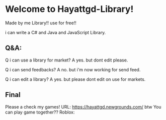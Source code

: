 # Welcome to Hayattgd-Library!
Made by me Library!! use for free!!

i can write a C# and Java and JavaScript Library.

Q&A:
---
Q i can use a library for market?
A yes. but dont edit please.

Q i can send feedbacks?
A no. but i'm now working for send feed.

Q i can edit a library?
A yes. but please dont edit on use for markets.

Final
---
Please a check my games!
URL: https://hayattgd.newgrounds.com/
btw You can play game together??
Roblox: 
